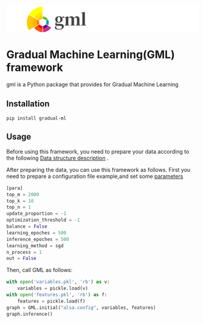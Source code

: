 ![gml_logo](./gml_logo.jpg)

# Gradual Machine Learning(GML) framework
            
gml is a Python package that provides for Gradual Machine Learning

## Installation
    pip install gradual-ml
## Usage
 Before using this framework, you need to prepare your data according to the following [Data structure description](./data_structures.md) .

After preparing the data, you can use this framework as follows.
First you need to prepare a configuration file example,and set some [parameters](./parameter_description.md)
``` python 
[para]
top_m = 2000  
top_k = 10
top_n = 1
update_proportion = -1   
optimization_threshold = -1
balance = False
learning_epoches = 500
inference_epoches = 500
learning_method = sgd
n_process = 1
out = False
```
Then, call GML as follows:
```python            
with open('variables.pkl', 'rb') as v:
    variables = pickle.load(v)
with open('features.pkl', 'rb') as f:
    features = pickle.load(f)
graph = GML.initial("alsa.config", variables, features)
graph.inference()
```


